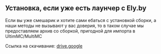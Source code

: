 ## Установка, если уже есть лаунчер с Ely.by
Если вы уже смешарик и хотите сами ебаться с установкой сборки, а наши методы не вызывают у вас доверия, то в таком случае мы предоставляем архив со сборкой, пригодной для импорта в UltimMC/MultiMC

Ссылка на скачивание: [drive.google](https://drive.google.com/file/d/1uaJmrHITv5Dc2giMidXnkr9LQapIcS3L/view?usp=sharing)